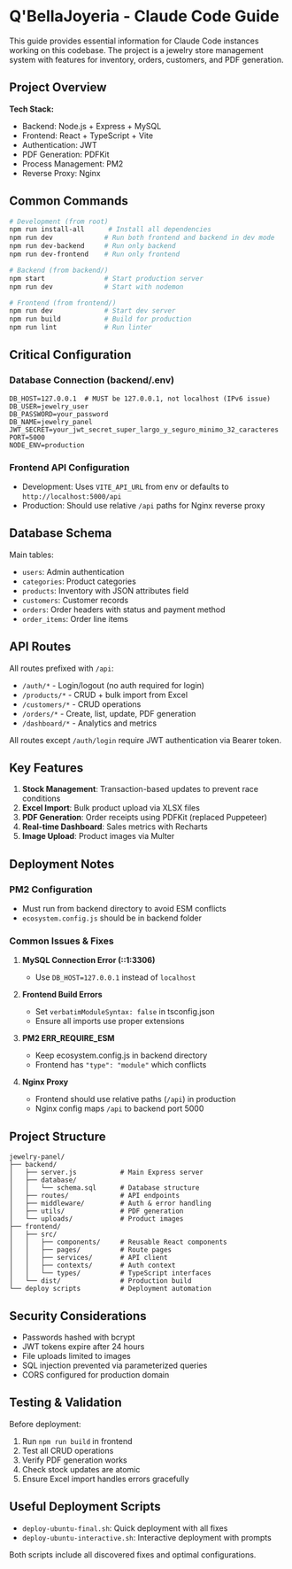 # Q'BellaJoyeria - Claude Code Guide

This guide provides essential information for Claude Code instances working on this codebase. The project is a jewelry store management system with features for inventory, orders, customers, and PDF generation.

## Project Overview

**Tech Stack:**
- Backend: Node.js + Express + MySQL
- Frontend: React + TypeScript + Vite
- Authentication: JWT
- PDF Generation: PDFKit
- Process Management: PM2
- Reverse Proxy: Nginx

## Common Commands

```bash
# Development (from root)
npm run install-all      # Install all dependencies
npm run dev             # Run both frontend and backend in dev mode
npm run dev-backend     # Run only backend
npm run dev-frontend    # Run only frontend

# Backend (from backend/)
npm start               # Start production server
npm run dev             # Start with nodemon

# Frontend (from frontend/)
npm run dev             # Start dev server
npm run build           # Build for production
npm run lint            # Run linter
```

## Critical Configuration

### Database Connection (backend/.env)
```env
DB_HOST=127.0.0.1  # MUST be 127.0.0.1, not localhost (IPv6 issue)
DB_USER=jewelry_user
DB_PASSWORD=your_password
DB_NAME=jewelry_panel
JWT_SECRET=your_jwt_secret_super_largo_y_seguro_minimo_32_caracteres
PORT=5000
NODE_ENV=production
```

### Frontend API Configuration
- Development: Uses `VITE_API_URL` from env or defaults to `http://localhost:5000/api`
- Production: Should use relative `/api` paths for Nginx reverse proxy

## Database Schema

Main tables:
- `users`: Admin authentication
- `categories`: Product categories
- `products`: Inventory with JSON attributes field
- `customers`: Customer records
- `orders`: Order headers with status and payment method
- `order_items`: Order line items

## API Routes

All routes prefixed with `/api`:
- `/auth/*` - Login/logout (no auth required for login)
- `/products/*` - CRUD + bulk import from Excel
- `/customers/*` - CRUD operations
- `/orders/*` - Create, list, update, PDF generation
- `/dashboard/*` - Analytics and metrics

All routes except `/auth/login` require JWT authentication via Bearer token.

## Key Features

1. **Stock Management**: Transaction-based updates to prevent race conditions
2. **Excel Import**: Bulk product upload via XLSX files
3. **PDF Generation**: Order receipts using PDFKit (replaced Puppeteer)
4. **Real-time Dashboard**: Sales metrics with Recharts
5. **Image Upload**: Product images via Multer

## Deployment Notes

### PM2 Configuration
- Must run from backend directory to avoid ESM conflicts
- `ecosystem.config.js` should be in backend folder

### Common Issues & Fixes

1. **MySQL Connection Error (::1:3306)**
   - Use `DB_HOST=127.0.0.1` instead of `localhost`

2. **Frontend Build Errors**
   - Set `verbatimModuleSyntax: false` in tsconfig.json
   - Ensure all imports use proper extensions

3. **PM2 ERR_REQUIRE_ESM**
   - Keep ecosystem.config.js in backend directory
   - Frontend has `"type": "module"` which conflicts

4. **Nginx Proxy**
   - Frontend should use relative paths (`/api`) in production
   - Nginx config maps `/api` to backend port 5000

## Project Structure

```
jewelry-panel/
├── backend/
│   ├── server.js           # Main Express server
│   ├── database/
│   │   └── schema.sql      # Database structure
│   ├── routes/             # API endpoints
│   ├── middleware/         # Auth & error handling
│   ├── utils/              # PDF generation
│   └── uploads/            # Product images
├── frontend/
│   ├── src/
│   │   ├── components/     # Reusable React components
│   │   ├── pages/          # Route pages
│   │   ├── services/       # API client
│   │   ├── contexts/       # Auth context
│   │   └── types/          # TypeScript interfaces
│   └── dist/               # Production build
└── deploy scripts          # Deployment automation
```

## Security Considerations

- Passwords hashed with bcrypt
- JWT tokens expire after 24 hours
- File uploads limited to images
- SQL injection prevented via parameterized queries
- CORS configured for production domain

## Testing & Validation

Before deployment:
1. Run `npm run build` in frontend
2. Test all CRUD operations
3. Verify PDF generation works
4. Check stock updates are atomic
5. Ensure Excel import handles errors gracefully

## Useful Deployment Scripts

- `deploy-ubuntu-final.sh`: Quick deployment with all fixes
- `deploy-ubuntu-interactive.sh`: Interactive deployment with prompts

Both scripts include all discovered fixes and optimal configurations.